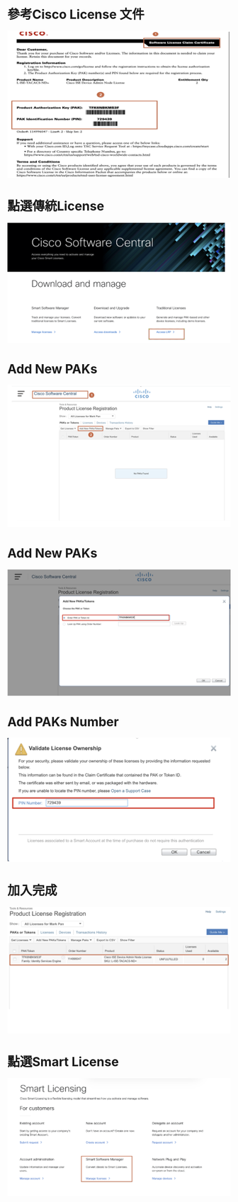 # 參考Cisco License 文件
![](./photo/參考license文件.png)
# 點選傳統License
![](./photo/傳統License.png)


# Add New PAKs

![](./photo/Add%20new%20PAKs.png)

# Add New PAKs

![](./photo/Add%20new%20PAKs2.png)

# Add  PAKs Number
![](./photo/Add%20%20PAKs%20Number.png)

# 加入完成
![](./photo/加入完成.png)

# 點選Smart License
![](./photo/點選Smart%20License.png)